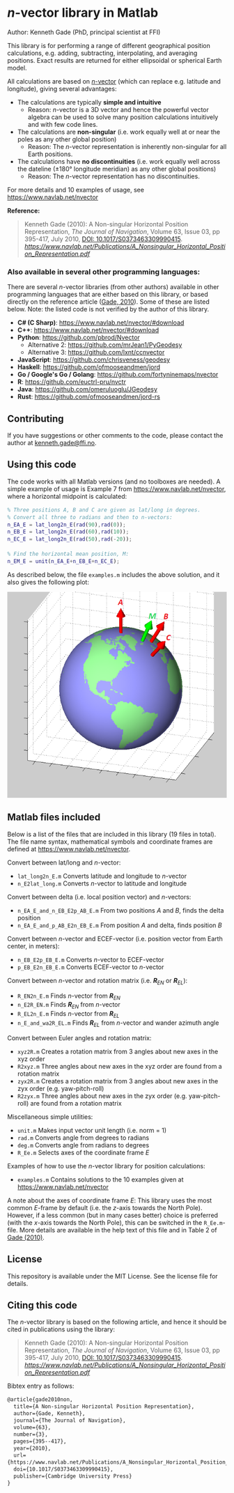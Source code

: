 # *n*-vector library in Matlab

Author: Kenneth Gade (PhD, principal scientist at FFI)

This library is for performing a range of different geographical position calculations, e.g. adding, subtracting, interpolating, and averaging positions. Exact results are returned for either ellipsoidal or spherical Earth model.

All calculations are based on [*n*-vector](https://www.navlab.net/nvector) (which can replace e.g. latitude and longitude), giving several advantages:

* The calculations are typically **simple and intuitive**
  * Reason: *n*-vector is a 3D vector and hence the powerful vector algebra can be used to solve many position calculations intuitively and with few code lines.
* The calculations are **non-singular** (i.e. work equally well at or near the poles as any other global position)
  * Reason: The *n*-vector representation is inherently non-singular for all Earth positions.
* The calculations have **no discontinuities** (i.e. work equally well across the dateline (±180° longitude meridian) as any other global positions)
  * Reason: The *n*-vector representation has no discontinuities.
   

For more details and 10 examples of usage, see https://www.navlab.net/nvector 

**Reference:** 
> Kenneth Gade (2010): A Non-singular Horizontal Position Representation, *The Journal of Navigation*, Volume 63, Issue 03, pp 395-417, July 2010, [DOI: 10.1017/S0373463309990415](https://doi.org/10.1017/S0373463309990415). <br/> 
*<https://www.navlab.net/Publications/A_Nonsingular_Horizontal_Position_Representation.pdf>*

### Also available in several other programming languages:

There are several *n*-vector libraries (from other authors) available in other programming languages that are either based on this library, or based directly on the reference article ([Gade, 2010](https://www.navlab.net/Publications/A_Nonsingular_Horizontal_Position_Representation.pdf)). Some of these are listed below. Note: the listed code is not verified by the author of this library.

* **C# (C Sharp)**: https://www.navlab.net/nvector/#download
* **C++**: https://www.navlab.net/nvector/#download
* **Python**: https://github.com/pbrod/Nvector
  * Alternative 2: https://github.com/mrJean1/PyGeodesy 
  * Alternative 3: https://github.com/lxnt/ccnvector
* **JavaScript**: https://github.com/chrisveness/geodesy
* **Haskell**: https://github.com/ofmooseandmen/jord
* **Go / Google's Go / Golang**: https://github.com/fortyninemaps/nvector
*	**R**: https://github.com/euctrl-pru/nvctr 
*	**Java**: https://github.com/omeruluoglu/JGeodesy 
*	**Rust**: https://github.com/ofmooseandmen/jord-rs

## Contributing
If you have suggestions or other comments to the code, please contact the author at kenneth.gade@ffi.no. 

## Using this code
The code works with all Matlab versions (and no toolboxes are needed). A simple example of usage is Example 7 from https://www.navlab.net/nvector, where a horizontal midpoint is calculated:

```matlab
% Three positions A, B and C are given as lat/long in degrees.
% Convert all three to radians and then to n-vectors:
n_EA_E = lat_long2n_E(rad(90),rad(0));
n_EB_E = lat_long2n_E(rad(60),rad(10));
n_EC_E = lat_long2n_E(rad(50),rad(-20));
 
% Find the horizontal mean position, M:
n_EM_E = unit(n_EA_E+n_EB_E+n_EC_E);
```

As described below, the file `examples.m` includes the above solution, and it also gives the following plot:

![Earth figure from Example 7](/Example7.png?raw=true)


## Matlab files included

Below is a list of the files that are included in this library (19 files in total). The file name syntax, mathematical symbols and coordinate frames are defined at https://www.navlab.net/nvector.

Convert between lat/long and *n*-vector:

* `lat_long2n_E.m` Converts latitude and longitude to *n*-vector
* `n_E2lat_long.m` Converts *n*-vector to latitude and longitude

Convert between delta (i.e. local position vector) and  *n*-vectors:

* `n_EA_E_and_n_EB_E2p_AB_E.m` From two positions *A* and *B*, finds the delta position
* `n_EA_E_and_p_AB_E2n_EB_E.m` From position *A* and delta, finds position *B*

Convert between *n*-vector and ECEF-vector (i.e. position vector from Earth center, in meters):

* `n_EB_E2p_EB_E.m` Converts *n*-vector to ECEF-vector
* `p_EB_E2n_EB_E.m` Converts ECEF-vector to *n*-vector

Convert between *n*-vector and rotation matrix (i.e. ***R***<sub>*EN*</sub> or ***R***<sub>*EL*</sub>):

* `R_EN2n_E.m` Finds *n*-vector from  ***R***<sub>*EN*</sub>
* `n_E2R_EN.m` Finds ***R***<sub>*EN*</sub> from *n*-vector
* `R_EL2n_E.m` Finds *n*-vector from ***R***<sub>*EL*</sub>
* `n_E_and_wa2R_EL.m` Finds ***R***<sub>*EL*</sub> from *n*-vector and wander azimuth angle

Convert between Euler angles and rotation matrix:

* `xyz2R.m` Creates a rotation matrix from 3 angles about new axes in the xyz order
* `R2xyz.m` Three angles about new axes in the xyz order are found from a rotation matrix
* `zyx2R.m` Creates a rotation matrix from 3 angles about new axes in the zyx order (e.g. yaw-pitch-roll)
* `R2zyx.m` Three angles about new axes in the zyx order (e.g. yaw-pitch-roll) are found from a rotation matrix

Miscellaneous simple utilities:

* `unit.m` Makes input vector unit length (i.e. norm = 1)
* `rad.m` Converts angle from degrees to radians
* `deg.m` Converts angle from radians to degrees
* `R_Ee.m` Selects axes of the coordinate frame *E*

Examples of how to use the *n*-vector library for position calculations:

* `examples.m` Contains solutions to the 10 examples given at https://www.navlab.net/nvector

A note about the axes of coordinate frame *E*: This library uses the most common *E*-frame by default (i.e. the *z*-axis towards the North Pole). However, if a less common (but in many cases better) choice is preferred (with the *x*-axis towards the North Pole), this can be switched in the `R_Ee.m`-file. More details are available in the help text of this file and in Table 2 of [Gade (2010)](https://www.navlab.net/Publications/A_Nonsingular_Horizontal_Position_Representation.pdf).

## License
This repository is available under the MIT License. See the license file for details.

## Citing this code
The *n*-vector library is based on the following article, and hence it should be cited in publications using the library:

> Kenneth Gade (2010): A Non-singular Horizontal Position Representation, *The Journal of Navigation*, Volume 63, Issue 03, pp 395-417, July 2010, [DOI: 10.1017/S0373463309990415](https://doi.org/10.1017/S0373463309990415).<br/> 
*<https://www.navlab.net/Publications/A_Nonsingular_Horizontal_Position_Representation.pdf>*

Bibtex entry as follows:
```
@article{gade2010non,
  title={A Non-singular Horizontal Position Representation},
  author={Gade, Kenneth},
  journal={The Journal of Navigation},
  volume={63},
  number={3},
  pages={395--417},
  year={2010},
  url={https://www.navlab.net/Publications/A_Nonsingular_Horizontal_Position_Representation.pdf}, 
  doi={10.1017/S0373463309990415},
  publisher={Cambridge University Press}
}
```
